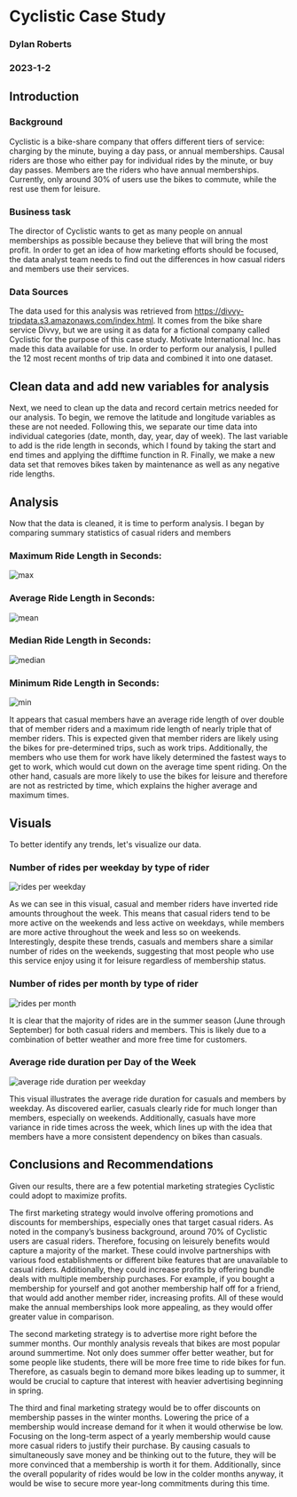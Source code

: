 # Cyclistic Case Study
### Dylan Roberts
### 2023-1-2
## Introduction
### Background

Cyclistic is a bike-share company that offers different tiers of service: charging by the minute, buying a day pass, or annual memberships. Causal riders are those who either pay for individual rides by the minute, or buy day passes. Members are the riders who have annual memberships. Currently, only around 30% of users use the bikes to commute, while the rest use them for leisure.

### Business task
The director of Cyclistic wants to get as many people on annual memberships as possible because they believe that will bring the most profit. In order to get an idea of how marketing efforts should be focused, the data analyst team needs to find out the differences in how casual riders and members use their services.

### Data Sources
The data used for this analysis was retrieved from https://divvy-tripdata.s3.amazonaws.com/index.html. It comes from the bike share service Divvy, but we are using it as data for a fictional company called Cyclistic for the purpose of this case study. Motivate International Inc. has made this data available for use. In order to perform our analysis, I pulled the 12 most recent months of trip data and combined it into one dataset.

## Clean data and add new variables for analysis
Next, we need to clean up the data and record certain metrics needed for our analysis. To begin, we remove the latitude and longitude variables as these are not needed. Following this, we separate our time data into individual categories (date, month, day, year, day of week). The last variable to add is the ride length in seconds, which I found by taking the start and end times and applying the difftime function in R. Finally, we make a new data set that removes bikes taken by maintenance as well as any negative ride lengths. 

## Analysis 
Now that the data is cleaned, it is time to perform analysis. I began by comparing summary statistics of casual riders and members

### Maximum Ride Length in Seconds:

![max](https://user-images.githubusercontent.com/121322428/219533755-2e9eef06-52b9-4ee8-a2c3-e20e365c769e.PNG)

### Average Ride Length in Seconds:

![mean](https://user-images.githubusercontent.com/121322428/219533758-32289219-5e38-477c-9a5f-01e354abd4ff.PNG)

### Median Ride Length in Seconds:

![median](https://user-images.githubusercontent.com/121322428/219533759-7a4e5b7e-744e-4aa6-b1a2-73a7120a234c.PNG)

### Minimum Ride Length in Seconds:

![min](https://user-images.githubusercontent.com/121322428/219533762-fc8c95dc-2af9-4346-9970-f5dbeda57016.PNG)

It appears that casual members have an average ride length of over double that of member riders and a maximum ride length of nearly triple that of member riders. This is expected given that member riders are likely using the bikes for pre-determined trips, such as work trips. Additionally, the members who use them for work have likely determined the fastest ways to get to work, which would cut down on the average time spent riding. On the other hand, casuals are more likely to use the bikes for leisure and therefore are not as restricted by time, which explains the higher average and maximum times.

## Visuals
To better identify any trends, let's visualize our data. 

### Number of rides per weekday by type of rider

![rides per weekday](https://user-images.githubusercontent.com/121322428/219538371-cf7ee14e-98d5-418d-985f-8e5e23c123b3.PNG)

As we can see in this visual, casual and member riders have inverted ride amounts throughout the week. This means that casual riders tend to be more active on the weekends and less active on weekdays, while members are more active throughout the week and less so on weekends. Interestingly, despite these trends, casuals and members share a similar number of rides on the weekends, suggesting that most people who use this service enjoy using it for leisure regardless of membership status.

### Number of rides per month by type of rider

![rides per month](https://user-images.githubusercontent.com/121322428/219538503-db2a0ca5-dc7e-477b-8f84-63c6ae979ec5.PNG)

It is clear that the majority of rides are in the summer season (June through September) for both casual riders and members. This is likely due to a combination of better weather and more free time for customers.

### Average ride duration per Day of the Week

![average ride duration per weekday](https://user-images.githubusercontent.com/121322428/219537979-e5c34f11-139e-4f52-9908-6f6aee9ed4c2.PNG)

This visual illustrates the average ride duration for casuals and members by weekday. As discovered earlier, casuals clearly ride for much longer than members, especially on weekends. Additionally, casuals have more variance in ride times across the week, which lines up with the idea that members have a more consistent dependency on bikes than casuals.

## Conclusions and Recommendations

Given our results, there are a few potential marketing strategies Cyclistic could adopt to maximize profits.

The first marketing strategy would involve offering promotions and discounts for memberships, especially ones that target casual riders. As noted in the company’s business background, around 70% of Cyclistic users are casual riders. Therefore, focusing on leisurely benefits would capture a majority of the market. These could involve partnerships with various food establishments or different bike features that are unavailable to casual riders. Additionally, they could increase profits by offering bundle deals with multiple membership purchases. For example, if you bought a membership for yourself and got another membership half off for a friend, that would add another member rider, increasing profits. All of these would make the annual memberships look more appealing, as they would offer greater value in comparison. 

The second marketing strategy is to advertise more right before the summer months. Our monthly analysis reveals that bikes are most popular around summertime. Not only does summer offer better weather, but for some people like students, there will be more free time to ride bikes for fun. Therefore, as casuals begin to demand more bikes leading up to summer, it would be crucial to capture that interest with heavier advertising beginning in spring.

The third and final marketing strategy would be to offer discounts on membership passes in the winter months. Lowering the price of a membership would increase demand for it when it would otherwise be low. Focusing on the long-term aspect of a yearly membership would cause more casual riders to justify their purchase. By causing casuals to simultaneously save money and be thinking out to the future, they will be more convinced that a membership is worth it for them.  Additionally, since the overall popularity of rides would be low in the colder months anyway, it would be wise to secure more year-long commitments during this time.


